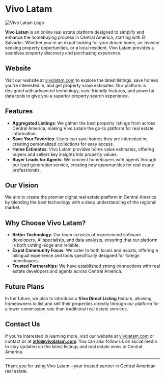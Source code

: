 # Vivo Latam

![Vivo Latam Logo](https://www.vivolatam.com/_next/static/media/logo-text-light.dfb533c9.svg)

**Vivo Latam** is an online real estate platform designed to simplify and enhance the homebuying process in Central America, starting with El Salvador. Whether you're an expat looking for your dream home, an investor seeking property opportunities, or a local resident, Vivo Latam provides a seamless property discovery and purchasing experience.

## Website

Visit our website at [vivolatam.com](https://vivolatam.com) to explore the latest listings, save homes you're interested in, and get property value estimates. Our platform is designed with advanced technology, user-friendly features, and powerful data tools to give you a superior property search experience.

## Features

- **Aggregated Listings**: We gather the best property listings from across Central America, making Vivo Latam the go-to platform for real estate information.
- **Save Your Favorites**: Users can save homes they are interested in, creating personalized collections for easy access.
- **Home Estimates**: Vivo Latam provides home value estimates, offering buyers and sellers key insights into property values.
- **Buyer Leads for Agents**: We connect homebuyers with agents through our lead generation service, creating new opportunities for real estate professionals.

## Our Vision

We aim to create the premier digital real estate platform in Central America by blending the best technology with a deep understanding of the regional market.

## Why Choose Vivo Latam?

- **Better Technology**: Our team consists of experienced software developers, AI specialists, and data analysts, ensuring that our platform is both cutting-edge and reliable.
- **Expat Community Focus**: We cater to both locals and expats, offering a bilingual experience and tools specifically designed for foreign homebuyers.
- **Trusted Partnerships**: We have established strong connections with real estate developers and agents across Central America.
  
## Future Plans

In the future, we plan to introduce a **Vivo Direct Listing** feature, allowing homeowners to list and sell their properties directly through our platform for a lower commission rate than traditional real estate services. 

## Contact Us

If you're interested in learning more, visit our website at [vivolatam.com](https://vivolatam.com) or contact us at **info@vivolatam.com**. You can also follow us on social media to stay updated on the latest listings and real estate news in Central America.

---

Thank you for using Vivo Latam—your trusted partner in Central American real estate.
